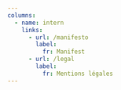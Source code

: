 ```yaml
---
columns: 
  - name: intern
    links: 
      - url: /manifesto
        label:
          fr: Manifest
      - url: /legal
        label:
          fr: Mentions légales
---
```


